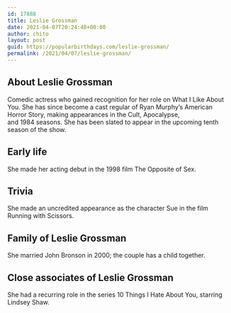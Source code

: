 ```yaml
---
id: 17888
title: Leslie Grossman
date: 2021-04-07T20:24:48+00:00
author: chito
layout: post
guid: https://popularbirthdays.com/leslie-grossman/
permalink: /2021/04/07/leslie-grossman/
---
```

<!--Content-->


          
          
## About Leslie Grossman



  Comedic actress who gained recognition for her role on What I Like About You. She has since become a cast regular of Ryan Murphy&#8217;s American Horror Story, making appearances in the Cult, Apocalypse, and 1984 seasons. She has been slated to appear in the upcoming tenth season of the show. 

                
                
## Early life



  She made her acting debut in the 1998 film The Opposite of Sex.

                
                
## Trivia



  She made an uncredited appearance as the character Sue in the film Running with Scissors.

                
                
## Family of Leslie Grossman



  She married John Bronson in 2000; the couple has a child together.

                
                
## Close associates of Leslie Grossman



  She had a recurring role in the series 10 Things I Hate About You, starring Lindsey Shaw.

          
          